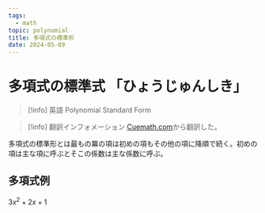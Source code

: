 ```yaml
---
tags:
  - math
topic: polynomial
title: 多項式の標準形
date: 2024-05-09
---
```


# 多項式の標準式 「ひょうじゅんしき」

> [!info] 英語
> Polynomial Standard Form

> [!info] 翻訳インフォメーション
> [Cuemath.com](https://www.cuemath.com/algebra/standard-form-polynomial/)から翻訳した。

多項式の標準形とは最もの冪の項は初めの項もその他の項に降順で続く。初めの項は主な項に呼ぶとそこの係数は主な係数に呼ぶ。


## 多項式例

$3x^2+2x+1$
